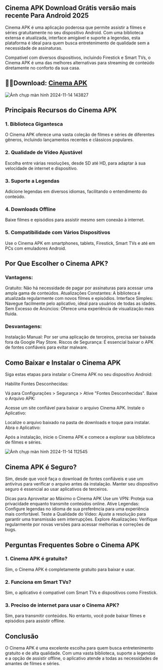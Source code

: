 ## Cinema APK Download Grátis versão mais recente Para Android 2025
Cinema APK é uma aplicação poderosa que permite assistir a filmes e séries gratuitamente no seu dispositivo Android. Com uma biblioteca extensa e atualizada, interface amigável e suporte a legendas, esta plataforma é ideal para quem busca entretenimento de qualidade sem a necessidade de assinaturas.

Compatível com diversos dispositivos, incluindo Firestick e Smart TVs, o Cinema APK é uma das melhores alternativas para streaming de conteúdo diretamente no conforto da sua casa.

## 🍿🌈Download: [Cinema APK](https://modilimitado.io/pt/cinema-apk)

![Ảnh chụp màn hình 2024-11-14 143827](https://github.com/user-attachments/assets/7c70b541-0796-4500-b6c2-7bf64a1fa8d3)

## Principais Recursos do Cinema APK

### 1. Biblioteca Gigantesca
O Cinema APK oferece uma vasta coleção de filmes e séries de diferentes gêneros, incluindo lançamentos recentes e clássicos populares.

### 2. Qualidade de Vídeo Ajustável
Escolha entre várias resoluções, desde SD até HD, para adaptar à sua velocidade de internet e dispositivo.

### 3. Suporte a Legendas
Adicione legendas em diversos idiomas, facilitando o entendimento do conteúdo.

### 4. Downloads Offline
Baixe filmes e episódios para assistir mesmo sem conexão à internet.

### 5. Compatibilidade com Vários Dispositivos
Use o Cinema APK em smartphones, tablets, Firestick, Smart TVs e até em PCs com emuladores Android.

## Por Que Escolher o Cinema APK?

### Vantagens:
Gratuito: Não há necessidade de pagar por assinaturas para acessar uma ampla gama de conteúdos.
Atualizações Constantes: A biblioteca é atualizada regularmente com novos filmes e episódios.
Interface Simples: Navegue facilmente pelo aplicativo, ideal para usuários de todas as idades.
Sem Excesso de Anúncios: Oferece uma experiência de visualização mais fluida.

### Desvantagens:
Instalação Manual: Por ser uma aplicação de terceiros, precisa ser baixada fora da Google Play Store.
Riscos de Segurança: É essencial baixar o APK de fontes confiáveis para evitar malware.

## Como Baixar e Instalar o Cinema APK
Siga estas etapas para instalar o Cinema APK no seu dispositivo Android:

Habilite Fontes Desconhecidas:

Vá para Configurações > Segurança > Ative "Fontes Desconhecidas".
Baixe o Arquivo APK:

Acesse um site confiável para baixar o arquivo Cinema APK.
Instale o Aplicativo:

Localize o arquivo baixado na pasta de downloads e toque para instalar.
Abra o Aplicativo:

Após a instalação, inicie o Cinema APK e comece a explorar sua biblioteca de filmes e séries.

![Ảnh chụp màn hình 2024-11-14 112545](https://github.com/user-attachments/assets/0e99546f-fdba-47f7-985e-7b5f007b788a)

## Cinema APK é Seguro?
Sim, desde que você faça o download de fontes confiáveis e use um antivírus para verificar o arquivo antes da instalação. Manter seu dispositivo seguro é essencial ao usar aplicativos de terceiros.

Dicas para Aproveitar ao Máximo o Cinema APK
Use um VPN: Proteja sua privacidade enquanto transmite conteúdos online.
Ative Legendas: Configure legendas no idioma de sua preferência para uma experiência mais confortável.
Teste a Qualidade do Vídeo: Ajuste a resolução para garantir uma transmissão sem interrupções.
Explore Atualizações: Verifique regularmente por novas versões para acessar melhorias e correções de bugs.

## Perguntas Frequentes Sobre o Cinema APK

### 1. Cinema APK é gratuito?
Sim, o Cinema APK é completamente gratuito para baixar e usar.

### 2. Funciona em Smart TVs?
Sim, o aplicativo é compatível com Smart TVs e dispositivos como Firestick.

### 3. Preciso de internet para usar o Cinema APK?
Sim, para transmitir conteúdos. No entanto, você pode baixar filmes e episódios para assistir offline.

## Conclusão
O Cinema APK é uma excelente escolha para quem busca entretenimento gratuito e de alta qualidade. Com uma vasta biblioteca, suporte a legendas e a opção de assistir offline, o aplicativo atende a todas as necessidades de amantes de filmes e séries.
